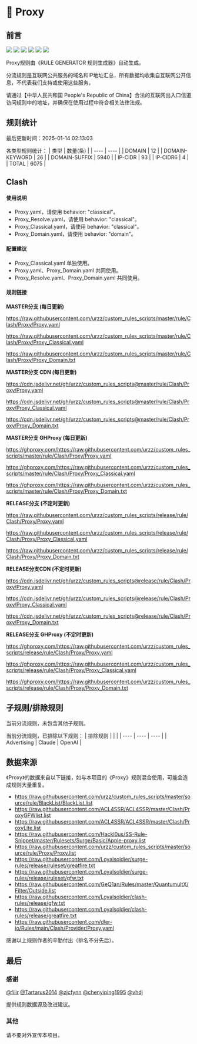 # 🧸 Proxy

## 前言

![](https://shields.io/badge/-移除重复规则-ff69b4) ![](https://shields.io/badge/-DOMAIN与DOMAIN--SUFFIX合并-green) ![](https://shields.io/badge/-DOMAIN--SUFFIX间合并-critical) ![](https://shields.io/badge/-DOMAIN与DOMAIN--KEYWORD合并-9cf) ![](https://shields.io/badge/-DOMAIN--SUFFIX与DOMAIN--KEYWORD合并-blue) ![](https://shields.io/badge/-IP--CIDR(6)合并-blueviolet) 

Proxy规则由《RULE GENERATOR 规则生成器》自动生成。

分流规则是互联网公共服务的域名和IP地址汇总，所有数据均收集自互联网公开信息，不代表我们支持或使用这些服务。

请通过【中华人民共和国 People's Republic of China】合法的互联网出入口信道访问规则中的地址，并确保在使用过程中符合相关法律法规。

## 规则统计

最后更新时间：2025-01-14 02:13:03

各类型规则统计：
| 类型 | 数量(条)  | 
| ---- | ----  |
| DOMAIN | 12  | 
| DOMAIN-KEYWORD | 26  | 
| DOMAIN-SUFFIX | 5940  | 
| IP-CIDR | 93  | 
| IP-CIDR6 | 4  | 
| TOTAL | 6075  | 


## Clash 

#### 使用说明
- Proxy.yaml，请使用 behavior: "classical"。
- Proxy_Resolve.yaml，请使用 behavior: "classical"。
- Proxy_Classical.yaml，请使用 behavior: "classical"。
- Proxy_Domain.yaml，请使用 behavior: "domain"。

#### 配置建议
- Proxy_Classical.yaml 单独使用。
- Proxy.yaml、Proxy_Domain.yaml 共同使用。
- Proxy_Resolve.yaml、Proxy_Domain.yaml 共同使用。

#### 规则链接
**MASTER分支 (每日更新)**

https://raw.githubusercontent.com/urzz/custom_rules_scripts/master/rule/Clash/Proxy/Proxy.yaml

https://raw.githubusercontent.com/urzz/custom_rules_scripts/master/rule/Clash/Proxy/Proxy_Classical.yaml

https://raw.githubusercontent.com/urzz/custom_rules_scripts/master/rule/Clash/Proxy/Proxy_Domain.txt

**MASTER分支 CDN (每日更新)**

https://cdn.jsdelivr.net/gh/urzz/custom_rules_scripts@master/rule/Clash/Proxy/Proxy.yaml

https://cdn.jsdelivr.net/gh/urzz/custom_rules_scripts@master/rule/Clash/Proxy/Proxy_Classical.yaml

https://cdn.jsdelivr.net/gh/urzz/custom_rules_scripts@master/rule/Clash/Proxy/Proxy_Domain.txt

**MASTER分支 GHProxy (每日更新)**

https://ghproxy.com/https://raw.githubusercontent.com/urzz/custom_rules_scripts/master/rule/Clash/Proxy/Proxy.yaml

https://ghproxy.com/https://raw.githubusercontent.com/urzz/custom_rules_scripts/master/rule/Clash/Proxy/Proxy_Classical.yaml

https://ghproxy.com/https://raw.githubusercontent.com/urzz/custom_rules_scripts/master/rule/Clash/Proxy/Proxy_Domain.txt

**RELEASE分支 (不定时更新)**

https://raw.githubusercontent.com/urzz/custom_rules_scripts/release/rule/Clash/Proxy/Proxy.yaml

https://raw.githubusercontent.com/urzz/custom_rules_scripts/release/rule/Clash/Proxy/Proxy_Classical.yaml

https://raw.githubusercontent.com/urzz/custom_rules_scripts/release/rule/Clash/Proxy/Proxy_Domain.txt

**RELEASE分支CDN (不定时更新)**

https://cdn.jsdelivr.net/gh/urzz/custom_rules_scripts@release/rule/Clash/Proxy/Proxy.yaml

https://cdn.jsdelivr.net/gh/urzz/custom_rules_scripts@release/rule/Clash/Proxy/Proxy_Classical.yaml

https://cdn.jsdelivr.net/gh/urzz/custom_rules_scripts@release/rule/Clash/Proxy/Proxy_Domain.txt

**RELEASE分支 GHProxy (不定时更新)**

https://ghproxy.com/https://raw.githubusercontent.com/urzz/custom_rules_scripts/release/rule/Clash/Proxy/Proxy.yaml

https://ghproxy.com/https://raw.githubusercontent.com/urzz/custom_rules_scripts/release/rule/Clash/Proxy/Proxy_Classical.yaml

https://ghproxy.com/https://raw.githubusercontent.com/urzz/custom_rules_scripts/release/rule/Clash/Proxy/Proxy_Domain.txt

## 子规则/排除规则


当前分流规则，未包含其他子规则。

当前分流规则，已排除以下规则：
| 排除规则  |  |  | 
| ---- | ---- | ----  |
| Advertising | Claude | OpenAI  | 

## 数据来源

《Proxy》的数据来自以下链接，如与本项目的《Proxy》规则混合使用，可能会造成规则大量重复。

- https://raw.githubusercontent.com/urzz/custom_rules_scripts/master/source/rule/BlackList/BlackList.list
- https://raw.githubusercontent.com/ACL4SSR/ACL4SSR/master/Clash/ProxyGFWlist.list
- https://raw.githubusercontent.com/ACL4SSR/ACL4SSR/master/Clash/ProxyLite.list
- https://raw.githubusercontent.com/Hackl0us/SS-Rule-Snippet/master/Rulesets/Surge/Basic/Apple-proxy.list
- https://raw.githubusercontent.com/urzz/custom_rules_scripts/master/source/rule/Proxy/Proxy.list
- https://raw.githubusercontent.com/Loyalsoldier/surge-rules/release/ruleset/greatfire.txt
- https://raw.githubusercontent.com/Loyalsoldier/surge-rules/release/ruleset/gfw.txt
- https://raw.githubusercontent.com/GeQ1an/Rules/master/QuantumultX/Filter/Outside.list
- https://raw.githubusercontent.com/Loyalsoldier/clash-rules/release/gfw.txt
- https://raw.githubusercontent.com/Loyalsoldier/clash-rules/release/greatfire.txt
- https://raw.githubusercontent.com/dler-io/Rules/main/Clash/Provider/Proxy.yaml


感谢以上规则作者的辛勤付出（排名不分先后）。

## 最后

### 感谢

[@fiiir](https://github.com/fiiir) [@Tartarus2014](https://github.com/Tartarus2014) [@zjcfynn](https://github.com/zjcfynn) [@chenyiping1995](https://github.com/chenyiping1995) [@vhdj](https://github.com/vhdj)

提供规则数据源及改进建议。

### 其他

请不要对外宣传本项目。